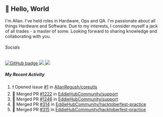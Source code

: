 ## :wave: Hello, World

I'm Allan. I've held roles in Hardware, Ops and QA. I'm passionate about all things Hardware and Software. Due to my interests, I consider myself a jack of all trades - a master of some. Looking forward to sharing knowledge and collaborating with you.

###### Socials
<p align="left">
  <a href="https://github.com/allanregush?tab=followers">
    <img src="https://img.shields.io/github/followers/allanregush?label=Followers&logo=GitHub&style=for-the-badge" alt="GitHub badge" />
  </a>
  <a href="http://twitter.com/allanregush">
    <img src="https://img.shields.io/twitter/follow/allanregush?label=Twitter&logo=twitter&style=for-the-badge" />
  </a>
  <a href="http://youtube.com/channel/UCm3gi8KLvEcIHT1SzSqeOcg?sub_confirmation=1">
    <img src="https://img.shields.io/youtube/views/hdtmIWETSTI?label=YouTube&logo=YouTube&style=for-the-badge" />
  </a>
</p>

##### My Recent Activity
<!--START_SECTION:activity-->
1. ❗️ Opened issue [#1](https://github.com/AllanRegush/coreutls/issues/1) in [AllanRegush/coreutls](https://github.com/AllanRegush/coreutls)
2. 🎉 Merged PR [#1222](https://github.com/EddieHubCommunity/support/pull/1222) in [EddieHubCommunity/support](https://github.com/EddieHubCommunity/support)
3. 🎉 Merged PR [#1246](https://github.com/EddieHubCommunity/support/pull/1246) in [EddieHubCommunity/support](https://github.com/EddieHubCommunity/support)
4. 🎉 Merged PR [#314](https://github.com/EddieHubCommunity/hacktoberfest-practice/pull/314) in [EddieHubCommunity/hacktoberfest-practice](https://github.com/EddieHubCommunity/hacktoberfest-practice)
5. 🎉 Merged PR [#315](https://github.com/EddieHubCommunity/hacktoberfest-practice/pull/315) in [EddieHubCommunity/hacktoberfest-practice](https://github.com/EddieHubCommunity/hacktoberfest-practice)
<!--END_SECTION:activity-->

<!--
**AllanRegush/AllanRegush** is a ✨ _special_ ✨ repository because its `README.md` (this file) appears on your GitHub profile.

Here are some ideas to get you started:

- 🔭 I’m currently working on ...
- 🌱 I’m currently learning ...
- 👯 I’m looking to collaborate on ...
- 🤔 I’m looking for help with ...
- 💬 Ask me about ...
- 📫 How to reach me: ...
- 😄 Pronouns: ...
- ⚡ Fun fact: ...
-->
